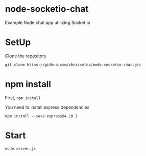 # node-socketio-chat
Example Node chat app utilizing Socket.io

# SetUp

Clone the repository

`git clone https://github.com/chrisseldo/node-socketio-chat.git`

# npm install

First, `npm install`

You need to install express dependencies

`npm install --save express@4.10.2`

# Start

`node server.js`
